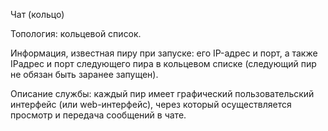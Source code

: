 Чат (кольцо)

  Топология: кольцевой список.

  Информация, известная пиру при запуске: его IP-адрес и порт, а также IPадрес и порт следующего пира в кольцевом списке (следующий пир не обязан быть заранее запущен).

  Описание службы: каждый пир имеет графический пользовательский интерфейс (или web-интерфейс), через который осуществляется просмотр и передача сообщений в чате.

